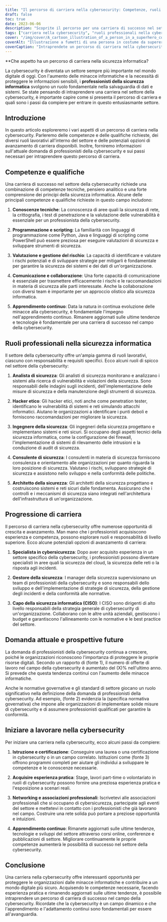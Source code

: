 ```yaml
---
title: "Il percorso di carriera nella cybersecurity: Competenze, ruoli e avanzamento"
draft: false
toc: true
date: 2023-06-06
description: "Scoprite il percorso per una carriera di successo nel settore della cybersecurity, comprese le competenze richieste, i vari ruoli lavorativi e le opportunità di avanzamento."
tags: ["carriera nella cybersecurity", "ruoli professionali nella cybersecurity", "competenze di cybersecurity", "progressione di carriera", "domanda di cybersicurezza", "educazione alla cybersicurezza", "certificazioni di cybersecurity", "networking nella cybersecurity", "apprendimento continuo", "tendenze della cybersicurezza", "industria della cybersicurezza", "conoscenze tecniche", "competenze di programmazione", "valutazione del rischio", "competenze comunicative", "hacking etico", "analista di sicurezza", "ingegnere della sicurezza", "consulente per la sicurezza", "architetto della sicurezza", "specialista in cybersicurezza", "responsabile della sicurezza", "CISO", "regolamenti sulla cybersicurezza", "mercato del lavoro della cybersecurity", "iniziare una carriera nella cybersecurity", "qualifiche di cybersecurity", "esperienza di cybersecurity", "associazioni professionali di cybersicurezza", "cybersicurezza in rete", "le ultime tendenze della cybersicurezza"]
cover: "/img/cover/A_cartoon_illustration_of_a_person_in_a_superhero_costume.png"
coverAlt: "Illustrazione a fumetti di una persona in costume da supereroe con scudo e simboli di blocco, che rappresenta la sicurezza informatica."
coverCaption: "Intraprendete un percorso di carriera nella cybersecurity e diventate un difensore digitale."
---
```


**Che aspetto ha un percorso di carriera nella sicurezza informatica?

La cybersecurity è diventata un settore sempre più importante nel mondo digitale di oggi. Con l'aumento delle minacce informatiche e la necessità di proteggere le informazioni sensibili, i **professionisti della sicurezza informatica** svolgono un ruolo fondamentale nella salvaguardia di dati e sistemi. Se state pensando di intraprendere una carriera nel settore della cybersecurity, è importante capire come si presenta il percorso di carriera e quali sono i passi da compiere per entrare in questo entusiasmante settore.

## Introduzione

In questo articolo esploreremo i vari aspetti di un percorso di carriera nella cybersecurity. Parleremo delle competenze e delle qualifiche richieste, dei diversi ruoli lavorativi all'interno del settore e delle potenziali opzioni di avanzamento di carriera disponibili. Inoltre, forniremo informazioni sull'attuale domanda di professionisti della cybersecurity e sui passi necessari per intraprendere questo percorso di carriera.

## Competenze e qualifiche

Una carriera di successo nel settore della cybersecurity richiede una combinazione di competenze tecniche, pensiero analitico e una forte comprensione dei principi della sicurezza informatica. Alcune delle principali competenze e qualifiche richieste in questo campo includono:

1. **Conoscenze tecniche**: La conoscenza di aree quali la sicurezza di rete, la crittografia, i test di penetrazione e la valutazione delle vulnerabilità è essenziale per un professionista della cybersecurity.

2. **Programmazione e scripting**: La familiarità con linguaggi di programmazione come Python, Java e linguaggi di scripting come PowerShell può essere preziosa per eseguire valutazioni di sicurezza e sviluppare strumenti di sicurezza.

3. **Valutazione e gestione del rischio**: La capacità di identificare e valutare i rischi potenziali e di sviluppare strategie per mitigarli è fondamentale per garantire la sicurezza dei sistemi e dei dati di un'organizzazione.

4. **Comunicazione e collaborazione**: Una forte capacità di comunicazione è essenziale per trasmettere efficacemente i rischi e le raccomandazioni in materia di sicurezza alle parti interessate. Anche la collaborazione con diversi team è importante per un approccio olistico alla sicurezza informatica.

5. **Apprendimento continuo**: Data la natura in continua evoluzione delle minacce alla cybersecurity, è fondamentale l'impegno nell'apprendimento continuo. Rimanere aggiornati sulle ultime tendenze e tecnologie è fondamentale per una carriera di successo nel campo della cybersecurity.

## Ruoli professionali nella sicurezza informatica

Il settore della cybersecurity offre un'ampia gamma di ruoli lavorativi, ciascuno con responsabilità e requisiti specifici. Ecco alcuni ruoli di spicco nel settore della cybersecurity:

1. **Analista di sicurezza**: Gli analisti di sicurezza monitorano e analizzano i sistemi alla ricerca di vulnerabilità e violazioni della sicurezza. Sono responsabili delle indagini sugli incidenti, dell'implementazione delle misure di sicurezza e della manutenzione degli strumenti di sicurezza.

2. **Hacker etico**: Gli hacker etici, noti anche come penetration tester, identificano le vulnerabilità di sistemi e reti simulando attacchi informatici. Aiutano le organizzazioni a identificare i punti deboli e forniscono raccomandazioni per migliorare la sicurezza.

3. **Ingegnere della sicurezza**: Gli ingegneri della sicurezza progettano e implementano sistemi e reti sicuri. Si occupano degli aspetti tecnici della sicurezza informatica, come la configurazione dei firewall, l'implementazione di sistemi di rilevamento delle intrusioni e la conduzione di audit di sicurezza.

4. **Consulente di sicurezza**: I consulenti in materia di sicurezza forniscono consulenza e orientamento alle organizzazioni per quanto riguarda la loro posizione di sicurezza. Valutano i rischi, sviluppano strategie di sicurezza e assistono nello sviluppo e nella conformità delle politiche.

5. **Architetto della sicurezza**: Gli architetti della sicurezza progettano e costruiscono sistemi e reti sicuri dalle fondamenta. Assicurano che i controlli e i meccanismi di sicurezza siano integrati nell'architettura dell'infrastruttura di un'organizzazione.

## Progressione di carriera

Il percorso di carriera nella cybersecurity offre numerose opportunità di crescita e avanzamento. Man mano che i professionisti acquisiscono esperienza e competenza, possono esplorare ruoli e responsabilità di livello superiore. Ecco alcune potenziali opzioni di avanzamento di carriera:

1. **Specialista in cybersicurezza**: Dopo aver acquisito esperienza in un settore specifico della cybersecurity, i professionisti possono diventare specialisti in aree quali la sicurezza del cloud, la sicurezza delle reti o la risposta agli incidenti.

2. **Gestore della sicurezza**: I manager della sicurezza supervisionano un team di professionisti della cybersecurity e sono responsabili dello sviluppo e dell'implementazione di strategie di sicurezza, della gestione degli incidenti e della conformità alle normative.

3. **Capo della sicurezza informatica (CISO)**: I CISO sono dirigenti di alto livello responsabili della strategia generale di cybersecurity di un'organizzazione. Collaborano con le altre unità aziendali, gestiscono i budget e garantiscono l'allineamento con le normative e le best practice del settore.

## Domanda attuale e prospettive future

La domanda di professionisti della cybersecurity continua a crescere, poiché le organizzazioni riconoscono l'importanza di proteggere le proprie risorse digitali. Secondo un rapporto di (fonte 1), il numero di offerte di lavoro nel campo della cybersecurity è aumentato del (X)% nell'ultimo anno. Si prevede che questa tendenza continui con l'aumento delle minacce informatiche.

Anche le normative governative e gli standard di settore giocano un ruolo significativo nella definizione della domanda di professionisti della cybersecurity. Ad esempio, (fonte 2) evidenzia la (specifica normativa governativa) che impone alle organizzazioni di implementare solide misure di cybersecurity e di assumere professionisti qualificati per garantire la conformità.

## Iniziare a lavorare nella cybersecurity

Per iniziare una carriera nella cybersecurity, ecco alcuni passi da compiere:

1. **Istruzione e certificazione**: Conseguire una laurea o una certificazione in cybersecurity o in un campo correlato. Istituzioni come (fonte 3) offrono programmi completi per aiutare gli individui a sviluppare le competenze e le conoscenze necessarie.

2. **Acquisire esperienza pratica**: Stage, lavori part-time o volontariato in ruoli di cybersecurity possono fornire una preziosa esperienza pratica e l'esposizione a scenari reali.

3. **Networking e associazioni professionali**: Iscrivetevi alle associazioni professionali che si occupano di cybersicurezza, partecipate agli eventi del settore e mettetevi in contatto con i professionisti che già lavorano nel campo. Costruire una rete solida può portare a preziose opportunità e intuizioni.

4. **Apprendimento continuo**: Rimanete aggiornati sulle ultime tendenze, tecnologie e sviluppi del settore attraverso corsi online, conferenze e pubblicazioni di settore. Migliorare continuamente le proprie competenze aumenterà le possibilità di successo nel settore della cybersecurity.

## Conclusione

Una carriera nella cybersecurity offre interessanti opportunità per proteggere le organizzazioni dalle minacce informatiche e contribuire a un mondo digitale più sicuro. Acquisendo le competenze necessarie, facendo esperienza pratica e rimanendo aggiornati sulle ultime tendenze, è possibile intraprendere un percorso di carriera di successo nel campo della cybersecurity. Ricordate che la cybersecurity è un campo dinamico e che l'apprendimento e l'adattamento continui sono fondamentali per essere all'avanguardia.